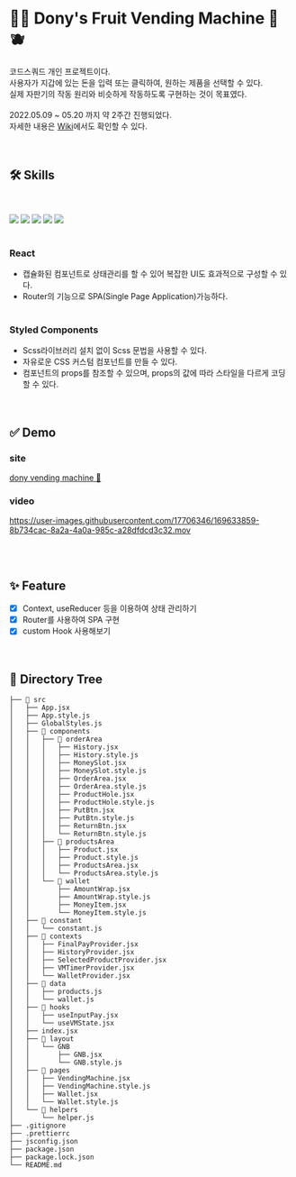 # 🍒🍋 Dony's Fruit Vending Machine 🥝🫐

코드스쿼드 개인 프로젝트이다.  
사용자가 지갑에 있는 돈을 입력 또는 클릭하여, 원하는 제품을 선택할 수 있다.  
실제 자판기의 작동 원리와 비슷하게 작동하도록 구현하는 것이 목표였다.  
<br>
2022.05.09 ~ 05.20 까지 약 2주간 진행되었다.  
자세한 내용은 [Wiki](https://github.com/jindonyy/fe-vm/wiki)에서도 확인할 수 있다.  
<br>
<br>

## 🛠 Skills

<br>

<img src="https://img.shields.io/badge/HTML5-E34F26?style=flat-square&logo=HTML5&logoColor=white"/> <img src="https://img.shields.io/badge/CSS3-1572B6?style=flat-square&logo=CSS3&logoColor=white"/> <img src="https://img.shields.io/badge/JavaScript-F7DF1E?style=flat-square&logo=JavaScript&logoColor=white"/> <img src="https://img.shields.io/badge/React-61DAFB?style=flat-square&logo=React&logoColor=black"/> <img src="https://img.shields.io/badge/Styled components-DB7093?style=flat-square&logo=styled-components&logoColor=white"/>  
<br>

### React

- 캡슐화된 컴포넌트로 상태관리를 할 수 있어 복잡한 UI도 효과적으로 구성할 수 있다.
- Router의 기능으로 SPA(Single Page Application)가능하다.  
  <br>

### Styled Components

- Scss라이브러리 설치 없이 Scss 문법을 사용할 수 있다.
- 자유로운 CSS 커스텀 컴포넌트를 만들 수 있다.
- 컴포넌트의 props를 참조할 수 있으며, props의 값에 따라 스타일을 다르게 코딩 할 수 있다.  
  <br>
  <br>

## ✅ Demo

### site

[dony vending machine 🍒](https://jindonyy.github.io/fe-vm/)

### video


https://user-images.githubusercontent.com/17706346/169633859-8b734cac-8a2a-4a0a-985c-a28dfdcd3c32.mov


 
<br>
<br>

## ✨ Feature

- [x] Context, useReducer 등을 이용하여 상태 관리하기
- [x] Router를 사용하여 SPA 구현
- [x] custom Hook 사용해보기  
       <br>
      <br>

## 📂 Directory Tree

```
├── 📂 src
│   ├── App.jsx
│   ├── App.style.js
│   ├── GlobalStyles.js
│   ├── 📂 components
│   │   ├── 📂 orderArea
│   │   │   ├── History.jsx
│   │   │   ├── History.style.js
│   │   │   ├── MoneySlot.jsx
│   │   │   ├── MoneySlot.style.js
│   │   │   ├── OrderArea.jsx
│   │   │   ├── OrderArea.style.js
│   │   │   ├── ProductHole.jsx
│   │   │   ├── ProductHole.style.js
│   │   │   ├── PutBtn.jsx
│   │   │   ├── PutBtn.style.js
│   │   │   ├── ReturnBtn.jsx
│   │   │   └── ReturnBtn.style.js
│   │   ├── 📂 productsArea
│   │   │   ├── Product.jsx
│   │   │   ├── Product.style.js
│   │   │   ├── ProductsArea.jsx
│   │   │   └── ProductsArea.style.js
│   │   └── 📂 wallet
│   │       ├── AmountWrap.jsx
│   │       ├── AmountWrap.style.js
│   │       ├── MoneyItem.jsx
│   │       └── MoneyItem.style.js
│   ├── 📂 constant
│   │   └── constant.js
│   ├── 📂 contexts
│   │   ├── FinalPayProvider.jsx
│   │   ├── HistoryProvider.jsx
│   │   ├── SelectedProductProvider.jsx
│   │   ├── VMTimerProvider.jsx
│   │   └── WalletProvider.jsx
│   ├── 📂 data
│   │   ├── products.js
│   │   └── wallet.js
│   ├── 📂 hooks
│   │   ├── useInputPay.jsx
│   │   └── useVMState.jsx
│   ├── index.jsx
│   ├── 📂 layout
│   │   └── GNB
│   │       ├── GNB.jsx
│   │       └── GNB.style.js
│   ├── 📂 pages
│   │   ├── VendingMachine.jsx
│   │   ├── VendingMachine.style.js
│   │   ├── Wallet.jsx
│   │   └── Wallet.style.js
│   └── 📂 helpers
│       └── helper.js
├── .gitignore
├── .prettierrc
├── jsconfig.json
├── package.json
├── package.lock.json
└── README.md
```
